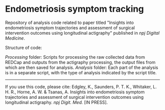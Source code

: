 # Endometriosis symptom tracking

Repository of analysis code related to paper titled "Insights into endometriosis symptom trajectories and assessment of surgical intervention outcomes using longitudinal actigraphy" published in _npj Digital Medicine_. 

Structure of code:

_Processing_ folder: Scripts for processing the raw collected data from REDCap and outputs from the actigraphy processing, the output files from which are then saved for analysis.
_Analysis_ folder: Each part of the analysis is in a separate script, with the type of analysis indicated by the script title. 

-----------
If you use this code, please cite:
Edgley, K., Saunders, P. T. K., Whitaker, L. H. R., Horne, A. W. & Tsanas, A. Insights into endometriosis symptom trajectories and assessment of surgical intervention outcomes using longitudinal actigraphy. _npj Digit. Med._ [IN PRESS].
